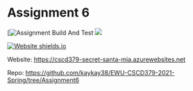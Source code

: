 ﻿
# Assignment 6

[![Assignment Build And Test](../../workflows/AssignmentBuild.yml/badge.svg)
![](../../workflows/Deployment.yml/badge.svg)

[![Website shields.io](https://img.shields.io/website-up-down-green-red/http/shields.io.svg)](https://cscd379-secret-santa-mia.azurewebsites.net)

Website: https://cscd379-secret-santa-mia.azurewebsites.net

Repo: https://github.com/kaykay38/EWU-CSCD379-2021-Spring/tree/Assignment6
